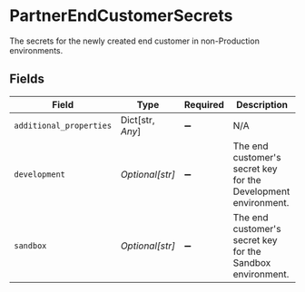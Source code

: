 # PartnerEndCustomerSecrets

The secrets for the newly created end customer in non-Production environments.


## Fields

| Field                                                          | Type                                                           | Required                                                       | Description                                                    |
| -------------------------------------------------------------- | -------------------------------------------------------------- | -------------------------------------------------------------- | -------------------------------------------------------------- |
| `additional_properties`                                        | Dict[str, *Any*]                                               | :heavy_minus_sign:                                             | N/A                                                            |
| `development`                                                  | *Optional[str]*                                                | :heavy_minus_sign:                                             | The end customer's secret key for the Development environment. |
| `sandbox`                                                      | *Optional[str]*                                                | :heavy_minus_sign:                                             | The end customer's secret key for the Sandbox environment.     |